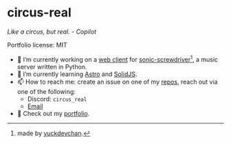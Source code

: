 # circus-real

_Like a circus, but real. - Copilot_

Portfolio license: MIT

- 🔭 I’m currently working on a [web client](https://clown-tunes.vercel.app/) for [sonic-screwdriver](https://github.com/yuckdevchan/sonic-screwdriver/)[^1], a music server written in Python.
- 🌱 I’m currently learning [Astro](https://astro.build/) and [SolidJS](https://solidjs.com/).
- 📫 How to reach me: create an issue on one of my [repos](https://github.com/circus-real?tab=repositories), reach out via one of the following:
  - Discord: `circus_real`
  - [Email](mailto:circus.real.dev@gmail.com)
- 💼 Check out my [portfolio](https://circus-real.vercel.app).

[^1]: made by [yuckdevchan](https://github.com/yuckdevchan).
